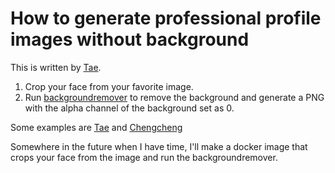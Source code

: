 # How to generate professional profile images without background

This is written by [Tae](https://taewoon.kim/).

1. Crop your face from your favorite image.
2. Run [backgroundremover](https://github.com/nadermx/backgroundremover) to remove the background and generate a PNG with the alpha channel of the background set as 0.

Some examples are [Tae](Taewoon.png) and [Chengcheng](chengcheng.png)

Somewhere in the future when I have time, I'll make a docker image that crops your face from the image and run the backgroundremover.
